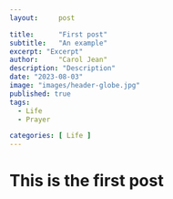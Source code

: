 ```yaml
---
layout:     post

title:      "First post"
subtitle:   "An example"
excerpt: "Excerpt"
author:     "Carol Jean"
description: "Description"
date: "2023-08-03"
image: "images/header-globe.jpg"
published: true 
tags:
  - Life
  - Prayer

categories: [ Life ]
---
```


# This is the first post
